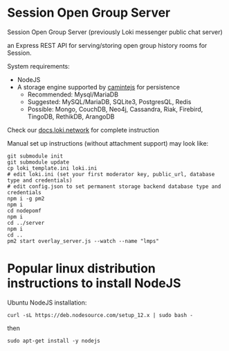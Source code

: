 # Session Open Group Server
Session Open Group Server (previously Loki messenger public chat server)

an Express REST API for serving/storing open group history rooms for Session. 

System requirements:
- NodeJS
- A storage engine supported by [camintejs](https://github.com/biggora/caminte) for persistence
  - Recommended: Mysql/MariaDB
  - Suggested: MySQL/MariaDB, SQLite3, PostgresQL, Redis
  - Possible: Mongo, CouchDB, Neo4j, Cassandra, Riak, Firebird, TingoDB, RethikDB, ArangoDB

Check our [docs.loki.network](https://docs.loki.network/LokiServices/Messenger/public_channel_setup/) for complete instruction

Manual set up instructions (without attachment support) may look like:
```
git submodule init
git submodule update
cp loki_template.ini loki.ini
# edit loki.ini (set your first moderator key, public_url, database type and credentials)
# edit config.json to set permanent storage backend database type and credentials
npm i -g pm2
npm i
cd nodepomf
npm i
cd ../server
npm i
cd ..
pm2 start overlay_server.js --watch --name "lmps"
```

# Popular linux distribution instructions to install NodeJS

Ubuntu NodeJS installation:

`curl -sL https://deb.nodesource.com/setup_12.x | sudo bash -`

then

`sudo apt-get install -y nodejs`
